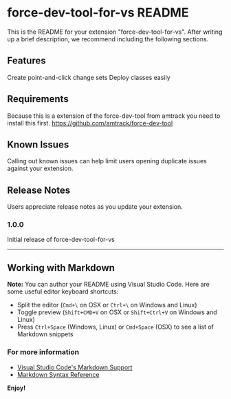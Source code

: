 # force-dev-tool-for-vs README

This is the README for your extension "force-dev-tool-for-vs". After writing up a brief description, we recommend including the following sections.

## Features
Create point-and-click change sets
Deploy classes easily

## Requirements

Because this is a extension of the force-dev-tool from amtrack you need to install this first.
https://github.com/amtrack/force-dev-tool

## Known Issues

Calling out known issues can help limit users opening duplicate issues against your extension.

## Release Notes

Users appreciate release notes as you update your extension.

### 1.0.0

Initial release of force-dev-tool-for-vs

-----------------------------------------------------------------------------------------------------------

## Working with Markdown

**Note:** You can author your README using Visual Studio Code.  Here are some useful editor keyboard shortcuts:

* Split the editor (`Cmd+\` on OSX or `Ctrl+\` on Windows and Linux)
* Toggle preview (`Shift+CMD+V` on OSX or `Shift+Ctrl+V` on Windows and Linux)
* Press `Ctrl+Space` (Windows, Linux) or `Cmd+Space` (OSX) to see a list of Markdown snippets

### For more information

* [Visual Studio Code's Markdown Support](http://code.visualstudio.com/docs/languages/markdown)
* [Markdown Syntax Reference](https://help.github.com/articles/markdown-basics/)

**Enjoy!**